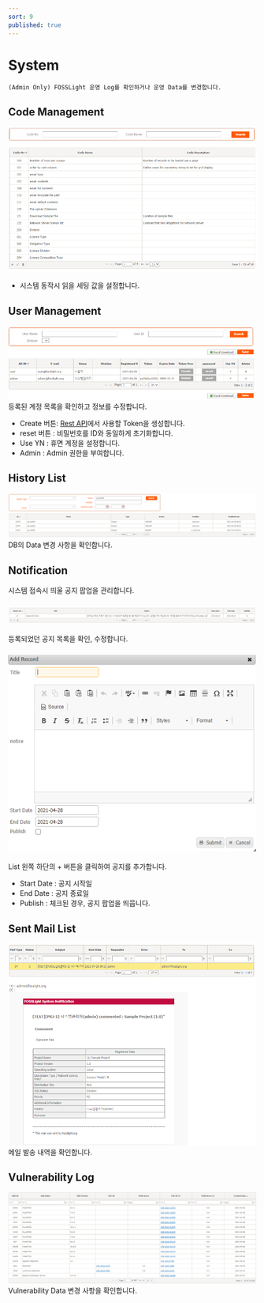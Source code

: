 ```yaml
---
sort: 9
published: true
---
```

# System
```note
(Admin Only) FOSSLight 운영 Log를 확인하거나 운영 Data를 변경합니다.
```

## Code Management
![config](../images/9_system_code.png)
- 시스템 동작시 읽을 세팅 값을 설정합니다.

## User Management
![config](../images/9_system_user.png)
등록된 계정 목록을 확인하고 정보를 수정합니다. 
- Create 버튼: [Rest API](../../features/1_rest_api.md)에서 사용할 Token을 생성합니다. 
- reset 버튼 : 비밀번호를 ID와 동일하게 초기화합니다. 
- Use YN : 휴면 계정을 설정합니다. 
- Admin : Admin 권한을 부여합니다.

## History List
![config](../images/9_system_history.png)
DB의 Data 변경 사항을 확인합니다. 

## Notification
시스템 접속시 띄울 공지 팝업을 관리합니다.
### ![config](../images/9_system_noti_list.png)
등록되었던 공지 목록을 확인, 수정합니다. 

### ![config](../images/9_system_noti_add.png)
List 왼쪽 하단의 + 버튼을 클릭하여 공지를 추가합니다.
- Start Date : 공지 시작일
- End Date : 공지 종료일
- Publish : 체크된 경우, 공지 팝업을 띄웁니다.

## Sent Mail List
![config](../images/9_system_mail.png)
메일 발송 내역을 확인합니다.

## Vulnerability Log
![config](../images/9_system_vul.png)
Vulnerability Data 변경 사항을 확인합니다.

